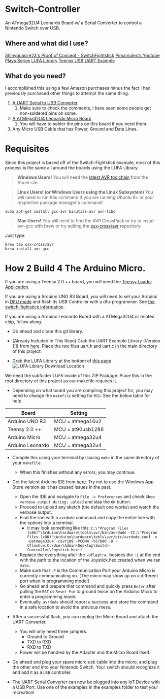 # Switch-Controller
An ATmega32U4 Leonardo Board w/ a Serial Converter to control a Nintendo Switch over USB.

## Where and what did I use?
[Shinyquasire23's Proof of Concept - SwitchFightstick](https://github.com/shinyquagsire23/Switch-Fightstick)
[Pimanrules's Youtube Plays Series](https://www.youtube.com/user/pimanrules)
[LUFA Library](http://www.fourwalledcubicle.com/LUFA.php)
[Teensy USB UART Example](https://www.pjrc.com/teensy/uart.html)

## What do you need?
I accomplished this using a few Amazon purchases minus the fact I had previously purchased other things to attempt the same thing.

1. [A UART Serial to USB Converter](https://www.amazon.com/gp/product/B01A0BOGHG/ref=oh_aui_detailpage_o03_s00?ie=UTF8&psc=1)
    1. Make sure to check the comments, I have seen some people get non-soldered pins on some.
2. [A ATMega32U4 Leonardo Micro Board](https://www.amazon.com/gp/product/B012FOV17O/ref=oh_aui_detailpage_o04_s00?ie=UTF8&psc=1)
    1. You will have to solder the pins on this board if you need them.
3. Any Micro USB Cable that has Power, Ground and Data Lines.

# Requisites
Since this project is based off of the Switch-Fightstick example, most of this process is the same all around the boards using the LUFA Library.

> **Windows Users!**
You will need the [latest AVR toolchain](http://www.atmel.com/tools/atmelavrtoolchainforwindows.aspx) from the Atmel site.


> **Linux Users! (or Windows Users using the Linux Subsystem)**
You will need to run this command if you are running Ubuntu 8+ or your respective package manager's command!
```
sudo apt-get install gcc-avr binutils-avr avr-libc
```


> **Mac Users!**
You will need to find the AVR CrossPack or try to install avr-gcc with brew or try adding the [osx-cross/avr](https://github.com/shinyquagsire23/Switch-Fightstick/blob/master/osx-cross/avr) repository.

Just type:
```
brew tap osx-cross/avr
brew install avr-gcc
```

# How 2 Build 4 The Arduino Micro.

If you are using a Teensy 2.0 ++ board, you will need the [Teensy Loader Application](https://www.pjrc.com/teensy/loader.html).

If you are using a Arduino UNO R3 Board, you will need to set your Arduino in [DFU mode](https://www.arduino.cc/en/Hacking/DFUProgramming8U2) and flash its USB Controller with a dfu-programmer. See [the switch-fightstick information](https://github.com/shinyquagsire23/Switch-Fightstick#compiling-and-flashing-onto-the-arduino-uno-r3).

If you are using a Arduino Leonardo Board with a ATMega32U4 or related chip, follow along.

* Go ahead and clone this git library.

* (Already Included in This Repo) Grab the UART Example Library (Version 1.1) from [here](https://www.pjrc.com/teensy/uart.html). Place the two files uart.h and uart.c in the main directory of this project.

* Grab the LUFA Library at the bottom of [this page](http://www.fourwalledcubicle.com/LUFA.php)
![LUFA Library Download Location](https://awau.moe/3be913.png)

We need the subfolder LUFA inside of this ZIP Package. Place this in the root directory of this project as our makefile requires it.

* Depending on what board you are compiling this project for, you may need to change the `makefile` setting for `MCU`. See the below table for help.

Board | Setting
------------ | -------------
Arduino UNO R3 | MCU = atmega16u2
Teensy 2.0 ++ | MCU = at90usb1286
Arduino Micro | MCU = atmega32u4
Arduino Leonardo | MCU = atmega32u4

* Compile this using your terminal by issuing `make` in the same directory of your `makefile`.
    - When this finishes without any errors, you may continue.

* Get the latest Arduino IDE from [here](https://www.arduino.cc/en/Main/Software). Try not to use the Windows App Store version as it has caused issues in the past.
    - Open the IDE and navigate to `File -> Preferences` and check `Show verbose output during: upload` and slap the `OK` button.
    - Proceed to upload any sketch (the default one works) and watch the verbose output.
    - Find the line with a `avrdude` command and copy the entire line with the options into a terminal.
        - It may look something like this: `C:\"Program Files (x86)"\Arduino\hardware\tools\avr/bin/avrdude -CC:\"Program Files (x86)"\Arduino\hardware\tools\avr/etc/avrdude.conf -v -patmega32u4 -cavr109 -PCOM4 -b57600 -D -Uflash:w:C:\User\Admin\Desktop\Switch-Controller\Joystick.hex:i`
    - Replace the everything after the `-Uflash:w:` besides the `:i` at the end with the path to the location of the Joystick.hex created when we ran `make`.
    - Make sure that `-P` is the Communication Port your Arduino Micro is currently communicating on. (The micro may show up on a different port when in programming mode!)
    - Go ahead and prepare that command and quickly press `Enter` after pulling the `RST` or `Reset Pin` to ground twice on the Arduino Micro to enter a programming mode.
    - Eventually, `avrdude` should report a success and store the command in a safe location to avoid the previous mess.

* After a successful flash, you can unplug the Micro Board and attach the UART Converter.
    - You will only need three jumpers.
        - Ground to Ground
        - TXD to RXD
        - RXD to TXD
    - Power will be handled by the Adapter and the Micro Board itself.

* Go ahead and plug your spare micro usb cable into the micro, and plug the other end into your Nintendo Switch. Your switch should recognize it and add it as a `USB` controller.

* The UART Serial Converter can now be plugged into any IoT Device with a USB Port. Use one of the examples in the examples folder to test your recreation!




